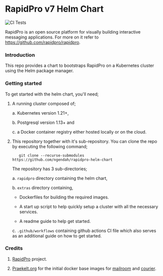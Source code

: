 RapidPro v7 Helm Chart
==================================

![CI Tests](https://github.com/ngendah/rapidpro-k8s/actions/workflows/linux.yaml/badge.svg)

RapidPro is an open source platform for visually building interactive messaging applications. For more on it refer to https://github.com/rapidpro/rapidpro.

### Introduction

This repo provides a chart to bootstraps RapidPro on a Kubernetes cluster using the Helm package manager.

### Getting started

To get started with the helm chart, you'll need;

1. A running cluster composed of;

    a. Kubernetes version 1.21+,

    b. Postgresql version 1.13+ and

    c. a Docker container registry either hosted locally or on the cloud.

2. This repository together with it's sub-repository. You can clone the repo by executing the following command;
    
    ```shell
       git clone --recurse-submodules https://github.com/ngendah/rapidpro-helm-chart 
    ```

    The repository has 3 sub-directories;

    a. `rapidpro` directory containing the helm chart,

    b. `extras` directory containing,
    
      * Dockerfiles for building the required images.

      * A start up script to help quickly setup a cluster with all the necessary services.

      * A readme guide to help get started.

    c. `.github/workflows` containing github actions CI file which also serves as an additional guide on how to get started.

### Credits

1. [RapidPro](https://github.com/rapidpro/rapidpro) project.

2. [Praekelt.org](https://github.com/praekeltfoundation) for the initial docker base images for [mailroom](https://github.com/praekeltfoundation/mailroom-docker) and [courier](https://github.com/praekeltfoundation/courier-docker).
